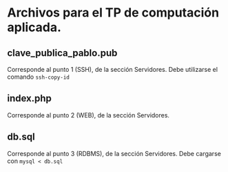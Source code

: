 # Archivos para el TP de computación aplicada.

## clave_publica_pablo.pub

Corresponde al punto 1 (SSH), de la sección Servidores. Debe utilizarse el comando ```ssh-copy-id```

## index.php

Corresponde al punto 2 (WEB), de la sección Servidores.

## db.sql

Corresponde al punto 3 (RDBMS), de la sección Servidores. Debe cargarse con ```mysql < db.sql```
